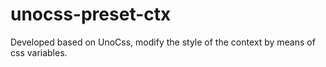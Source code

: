 # unocss-preset-ctx

Developed based on UnoCss, modify the style of the context by means of css variables.
